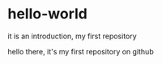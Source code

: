 # hello-world
it is an introduction, my first repository

hello there, it's my first repository on github
